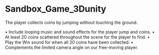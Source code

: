 # Sandbox_Game_3Dunity
The player collects coins by jumping without touching the ground.

•	Include looping music and sound effects for the player jump and coins.
•	At least 20 coins scattered throughout the scene for the player to find.
•	Play the Win sound for when all 20 coins have been collected.
•	Complements the limited camera angle on our free-moving player.


